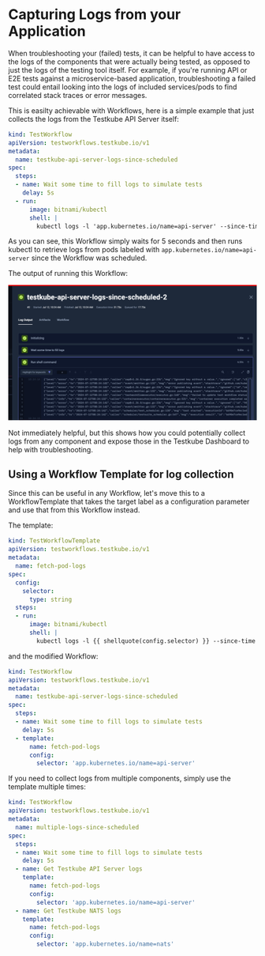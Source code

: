 # Capturing Logs from your Application

When troubleshooting your (failed) tests, it can be helpful to have access to the logs of the components
that were actually being tested, as opposed to just the logs of the testing tool itself. For example, if 
you're running API or E2E tests against a microservice-based application, troubleshooting a failed test 
could entail looking into the logs of included services/pods to find correlated stack traces or error messages.

This is easilty achievable with Workflows, here is a simple example that just collects the logs from the Testkube API Server itself:

```yaml 
kind: TestWorkflow
apiVersion: testworkflows.testkube.io/v1
metadata:
  name: testkube-api-server-logs-since-scheduled
spec:
  steps:
  - name: Wait some time to fill logs to simulate tests
    delay: 5s
  - run:
      image: bitnami/kubectl
      shell: |
        kubectl logs -l 'app.kubernetes.io/name=api-server' --since-time {{ shellquote(execution.scheduledAt) }}
```

As you can see, this Workflow simply waits for 5 seconds and then runs 
kubectl to retrieve logs from pods labeled with `app.kubernetes.io/name=api-server` since the Workflow 
was scheduled. 

The output of running this Workflow: 

![Captured Testkube API Server Logs](tw-capture-api-server-pod-logs.png)

Not immediately helpful, but this shows how you could potentially collect logs from any component and expose
those in the Testkube Dashboard to help with troubleshooting.

## Using a Workflow Template for log collection

Since this can be useful in any Workflow, let's move this to a WorkflowTemplate that takes the target label
as a configuration parameter and use that from this Workflow instead.

The template:

```yaml
kind: TestWorkflowTemplate
apiVersion: testworkflows.testkube.io/v1
metadata:
  name: fetch-pod-logs
spec:
  config:
    selector:
      type: string
  steps:
  - run:
      image: bitnami/kubectl
      shell: |
        kubectl logs -l {{ shellquote(config.selector) }} --since-time {{ shellquote(execution.scheduledAt) }}
```

and the modified Workflow:

```yaml
kind: TestWorkflow
apiVersion: testworkflows.testkube.io/v1
metadata:
  name: testkube-api-server-logs-since-scheduled
spec:
  steps:
  - name: Wait some time to fill logs to simulate tests
    delay: 5s
  - template:
      name: fetch-pod-logs
      config:
        selector: 'app.kubernetes.io/name=api-server'
```

If you need to collect logs from multiple components, simply use the template multiple times:

```yaml
kind: TestWorkflow
apiVersion: testworkflows.testkube.io/v1
metadata:
  name: multiple-logs-since-scheduled
spec:
  steps:
  - name: Wait some time to fill logs to simulate tests
    delay: 5s
  - name: Get Testkube API Server logs 
    template: 
      name: fetch-pod-logs
      config:
        selector: 'app.kubernetes.io/name=api-server'
  - name: Get Testkube NATS logs  
    template:
      name: fetch-pod-logs
      config:
        selector: 'app.kubernetes.io/name=nats'
```

